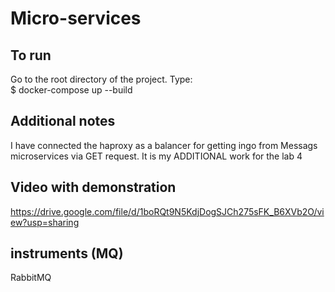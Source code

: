 # Micro-services

## To run
Go to the root directory of the project. Type: </br>
$ docker-compose up --build

## Additional notes
I have connected the haproxy as a balancer for getting ingo from Messags microservices via GET request. It is my ADDITIONAL work for the lab 4

## Video with demonstration
https://drive.google.com/file/d/1boRQt9N5KdjDogSJCh275sFK_B6XVb2O/view?usp=sharing

## instruments (MQ)
RabbitMQ
